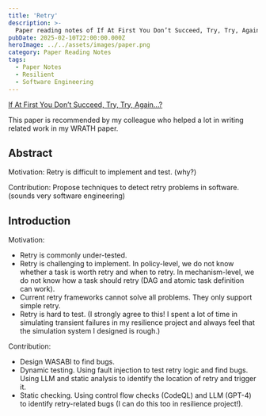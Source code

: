 ```yaml
---
title: 'Retry'
description: >-
  Paper reading notes of If At First You Don’t Succeed, Try, Try, Again...?.
pubDate: 2025-02-10T22:00:00.000Z
heroImage: ../../assets/images/paper.png
category: Paper Reading Notes
tags:
  - Paper Notes
  - Resilient
  - Software Engineering
---
```


[If At First You Don’t Succeed, Try, Try, Again...?](https://www.microsoft.com/en-us/research/uploads/prod/2024/08/SOSP_2024__Detecting_Retry_Bugs_in_Software_Systems-1.pdf)

This paper is recommended by my colleague who helped a lot in writing related work in my WRATH paper.

## Abstract

Motivation: Retry is difficult to implement and test. (why?)

Contribution: Propose techniques to detect retry problems in software. (sounds very software engineering)

## Introduction

Motivation:

- Retry is commonly under-tested.
- Retry is challenging to implement. In policy-level, we do not know whether a task is worth retry and when to retry. In mechanism-level, we do not know how a task should retry (DAG and atomic task definition can work).
- Current retry frameworks cannot solve all problems. They only support simple retry.
- Retry is hard to test. (I strongly agree to this! I spent a lot of time in simulating transient failures in my resilience project and always feel that the simulation system I designed is rough.)

Contribution:

- Design WASABI to find bugs.
- Dynamic testing. Using fault injection to test retry logic and find bugs. Using LLM and static analysis to identify the location of retry and trigger it.
- Static checking. Using control flow checks (CodeQL) and LLM (GPT-4) to identify retry-related bugs (I can do this too in resilience project!).
